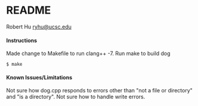# README
Robert Hu
ryhu@ucsc.edu

#### Instructions
Made change to Makefile to run clang++ -7.
Run make to build dog
~~~
$ make
~~~

#### Known Issues/Limitations
Not sure how dog.cpp responds to errors other than "not a file or directory" and "is a directory".
Not sure how to handle write errors.